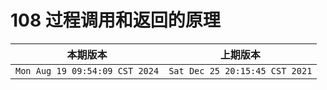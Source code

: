 # 108 过程调用和返回的原理

|本期版本| 上期版本
|:---:|:---:
`Mon Aug 19 09:54:09 CST 2024` | `Sat Dec 25 20:15:45 CST 2021`